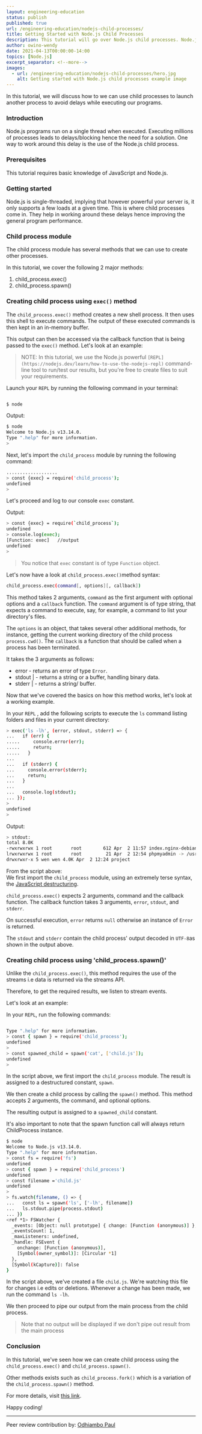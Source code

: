 ```yaml
---
layout: engineering-education
status: publish
published: true
url: /engineering-education/nodejs-child-processes/
title: Getting Started with Node.js Child Processes 
description: This tutorial will go over Node.js child processes. Node.js child processes solves the delay caused by running several processes.
author: owino-wendy
date: 2021-04-13T00:00:00-14:00
topics: [Node.js]
excerpt_separator: <!--more-->
images:
  - url: /engineering-education/nodejs-child-processes/hero.jpg
    alt: Getting started with Node.js child processes example image
---
```

In this tutorial, we will discuss how to we can use child processes to launch another process to avoid delays while executing our programs.
<!--more-->
### Introduction
Node.js programs run on a single thread when executed. Executing millions of processes leads to delays/blocking hence the need for a solution. One way to work around this delay is the use of the Node.js child process.

### Prerequisites
This tutorial requires basic knowledge of JavaScript and Node.js.

### Getting started
Node.js is single-threaded, implying that however powerful your server is, it only supports a few loads at a given time. This is where child processes come in. They help in working around these delays hence improving the general program performance.   

### Child process module
The child process module has several methods that we can use to create other processes. 

In this tutorial, we cover the following 2 major methods: 
1. child_process.exec() 
2. child_process.spawn()

### Creating child process using `exec()` method
The `child_process.exec()` method creates a new shell process. It then uses this shell to execute commands. The output of these executed commands is then kept in an in-memory buffer.  

This output can then be accessed via the callback function that is being passed to the `exec()` method. Let's look at an example:  

>NOTE: In this tutorial, we use the Node.js powerful `[REPL](https://nodejs.dev/learn/how-to-use-the-nodejs-repl)` command-line tool to run/test our results, but you're free to create files to suit your requirements.  

Launch your `REPL` by running the following command in your terminal: 

```bash

$ node

```

Output:

```bash
$ node
Welcome to Node.js v13.14.0.
Type ".help" for more information.
> 

```

Next, let's import the `child_process` module by running the following command:  

```bash
...................
> const {exec} = require('child_process');
undefined
> 

```

Let's proceed and log to our console `exec` constant.

Output:  

```bash
> const {exec} = require(`child_process`);
undefined
> console.log(exec);
[Function: exec]   //output
undefined
> 

```

>You notice that `exec` constant is of type `Function` object.

Let's now have a look at `child_process.exec()`method syntax:  

```bash
child_process.exec(command[, options][, callback])
```

This method takes 2 arguments, `command` as the first argument with optional options and a `callback` function. The `command` argument is of type string, that expects a command to execute, say, for example, a command to list your directory's files.   

The `options` is an object, that takes several other additional methods, for instance, getting the current working directory of the child process `process.cwd()`. The `callback` is a function that should be called when a process has been terminated. 

It takes the 3 arguments as follows:  
- error <Error> - returns an error of type `Error`.
- stdout <string> | <Buffer> - returns  a string or a buffer, handling binary data. 
- stderr <string> | <Buffer> - returns a string/ buffer.  

Now that we've covered the basics on how this method works, let's look at a working example.

In your `REPL` , add the following scripts to execute the `ls` command listing folders and files in your current directory:  

```bash
> exec('ls -lh', (error, stdout, stderr) => {
...   if (err) {
.....     console.error(err);
.....     return;
.....   }
... 
...   if (stderr) {
...     console.error(stderr);
...     return;
...   }
... 
...   console.log(stdout);
... });
>  
undefined
> 

```  

Output:

```bash
> stdout:
total 8.0K
-rwxrwxrwx 1 root       root        612 Apr  2 11:57 index.nginx-debian.html
lrwxrwxrwx 1 root       root         21 Apr  2 12:54 phpmyadmin -> /usr/share/phpmyadmin
drwxrwxr-x 5 wen wen 4.0K Apr  2 12:24 project

```

From the script above:  
We first import the `child_process` module, using an extremely terse syntax, the [JavaScript destructuring](https://developer.mozilla.org/en-US/docs/Web/JavaScript/Reference/Operators/Destructuring_assignment).  

`child_process.exec()` expects 2 arguments, command and the callback function. The callback function takes 3 arguments, `error`, `stdout`, and `stderr`.  

On successful execution, `error` returns `null` otherwise an instance of `Error` is returned.

The `stdout` and `stderr` contain the child process' output decoded in `UTF-8`as shown in the output above.  

### Creating child process using 'child_process.spawn()'
Unlike the `child_process.exec()`, this method requires the use of the streams i.e data is returned via the streams API.

Therefore, to get the required results, we listen to stream events.  

Let's look at an example: 

In your `REPL`, run the following commands:  
```bash

Type ".help" for more information.
> const { spawn } = require('child_process');
undefined
> 
> const spawned_child = spawn('cat', ['child.js']);
undefined
> 
```

In the script above, we first import the `child_process` module. The result is assigned to a destructured constant, `spawn`.  

We then create a child process by calling the `spawn()` method. This method accepts 2 arguments, the command, and optional options.  

The resulting output is assigned to a `spawned_child` constant. 

It's also important to note that the spawn function call will always return ChildProcess instance.  

```bash 
$ node
Welcome to Node.js v13.14.0.
Type ".help" for more information.
> const fs = require('fs')
undefined
> const { spawn } = require('child_process')
undefined
> const filename ='child.js'
undefined
> 
> fs.watch(filename, () => {
...   const ls = spawn('ls', ['-lh', filename])
...   ls.stdout.pipe(process.stdout)
... })
<ref *1> FSWatcher {
  _events: [Object: null prototype] { change: [Function (anonymous)] },
  _eventsCount: 1,
  _maxListeners: undefined,
  _handle: FSEvent {
    onchange: [Function (anonymous)],
    [Symbol(owner_symbol)]: [Circular *1]
  },
  [Symbol(kCapture)]: false
}

```

In the script above, we've created a file `child.js`. We're watching this file for changes i.e edits or deletions. Whenever a change has been made, we run the command `ls -lh`. 

We then proceed to pipe our output from the main process from the child process.

> Note that no output will be displayed if we don't pipe out result from the main process

### Conclusion
In this tutorial, we've seen how we can create child process using the `child_process.exec()` and `child_process.spawn()`.

Other methods exists such as `child_process.fork()` which is a variation of the `child_process.spawn()` method.  

For more details, visit [this link](https://nodejs.org/api/child_process.html).  

Happy coding!

---
Peer review contribution by: [Odhiambo Paul](/engineering-education/authors/odhiambo-paul/)
